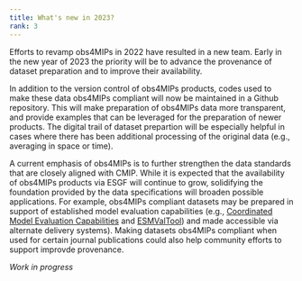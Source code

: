 ```yaml
---
title: What's new in 2023?  
rank: 3
---
```


Efforts to revamp obs4MIPs in 2022 have resulted in a new team.  Early in the new year of 2023 the priority will be to advance the provenance of dataset preparation and to improve their availability.

In addition to the version control of obs4MIPs products, codes used to make these data obs4MIPs compliant will now be maintained in a Github repository.  This will make preparation of obs4MIPs data more transparent, and provide examples that can be leveraged for the preparation of newer products.  The digital trail of dataset prepartion will be especially helpful in cases where there has been additional processing of the original data (e.g., averaging in space or time).      
 
A current emphasis of obs4MIPs is to further strengthen the data standards that are closely aligned with CMIP. While it is expected that the availability of obs4MIPs products via ESGF will continue to grow, solidifying the foundation provided by the data specifications will broaden possible applications. For example, obs4MIPs compliant datasets may be prepared in support of established model evaluation capabilities (e.g., [Coordinated Model Evaluation Capabilities](https://cmec.llnl.gov/metrics.html) and [ESMValTool](https://www.esmvaltool.org/)) and made accessible via alternate delivery systems). Making datasets obs4MIPs compliant when used for certain journal publications could also help community efforts to support improvde provenance.    


*Work in progress*
